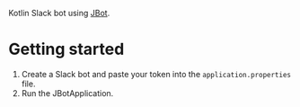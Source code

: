 Kotlin Slack bot using [JBot](https://github.com/rampatra/jbot).

# Getting started

1. Create a Slack bot and paste your token into the `application.properties` file.
2. Run the JBotApplication.
